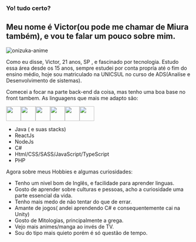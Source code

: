 ### Yo! tudo certo?
## Meu nome é Victor(ou pode me chamar de Miura também), e vou te falar um pouco sobre mim.


   ![onizuka-anime](https://user-images.githubusercontent.com/97893557/167442967-13a362fb-2592-49a9-9c7e-5bbe9cf8b055.gif)



Como eu disse, Victor, 21 anos, SP , e fascinado por tecnologia.
Estudo essa área desde os 15 anos, sempre estudei por conta propría até  o fim do ensino médio, hoje sou matriculado na UNICSUL no curso de ADS(Analíse e Desenvolvimento de sistemas).

Comecei a focar na parte back-end da coisa, mas tenho uma boa base no front tambem. As linguagens que mais me adapto são:

 <img src="https://cdn.jsdelivr.net/gh/devicons/devicon/icons/java/java-original.svg" width="40" height="40"/><img src="https://cdn.jsdelivr.net/gh/devicons/devicon/icons/react/react-original-wordmark.svg" width="40" height="40"/><img src="https://cdn.jsdelivr.net/gh/devicons/devicon/icons/nodejs/nodejs-original-wordmark.svg" width="40" height="40" /><img src="https://cdn.jsdelivr.net/gh/devicons/devicon/icons/csharp/csharp-original.svg" width="40" height="40" /><img src="https://cdn.jsdelivr.net/gh/devicons/devicon/icons/javascript/javascript-original.svg" width="40" height="40" /><img src="https://cdn.jsdelivr.net/gh/devicons/devicon/icons/typescript/typescript-original.svg" width="40" height="40" />

          
   
* Java ( e suas stacks)
* ReactJs
* NodeJs
* C#
* Html/CSS/SASS/JavaScript/TypeScript
* PHP

Agora sobre meus Hobbies e algumas curiosidades:

* Tenho um nivel bom de Inglês, e facilidade para aprender linguas.
* Gosto de aprender sobre culturas e pessoas, acho a curiosidade uma parte essencial da vida.
* Tenho mais medo de não tentar do que de errar.
* Amante de jogos( andei aprendendo C# e consequentemente cai na Unity)
* Gosto de Mitologias, principalmente a grega.
* Vejo mais animes/manga ao invés de TV.
* Sou do tipo mais quieto porém é só questão de tempo.




<!--
**MiuraReformed/MiuraReformed** is a ✨ _special_ ✨ repository because its `README.md` (this file) appears on your GitHub profile.

Here are some ideas to get you started:

- 🔭 I’m currently working on ...
- 🌱 I’m currently learning ...
- 👯 I’m looking to collaborate on ...
- 🤔 I’m looking for help with ...
- 💬 Ask me about ...
- 📫 How to reach me: ...
- 😄 Pronouns: ...
- ⚡ Fun fact: ...
-->
